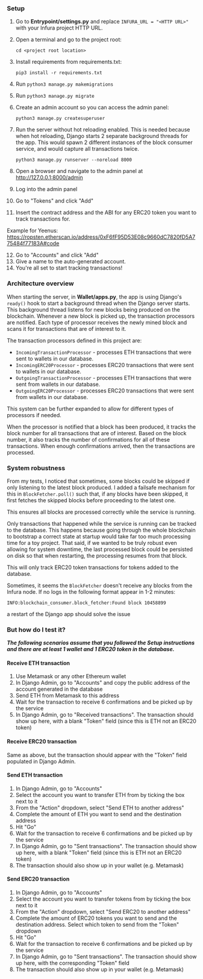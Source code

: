 ### Setup
1. Go to **Entrypoint/settings.py** and replace `INFURA_URL = "<HTTP URL>"` with your Infura project HTTP URL.
2. Open a terminal and go to the project root:
   
    `cd <project root location>`
3. Install requirements from requirements.txt:
   
    `pip3 install -r requirements.txt`
4. Run `python3 manage.py makemigrations`
5. Run `python3 manage.py migrate`
6. Create an admin account so you can access the admin panel:
   
   `python3 manage.py createsuperuser`
7. Run the server without hot reloading enabled.
   This is needed because when hot reloading, Django
   starts 2 separate background threads for the app.
   This would spawn 2 different instances of the block consumer service,
   and would capture all transactions twice.
   
    `python3 manage.py runserver --noreload 8000`
8. Open a browser and navigate to the admin panel at http://127.0.0.1:8000/admin
9. Log into the admin panel
10. Go to "Tokens" and click "Add"
11. Insert the contract address and the ABI for any ERC20 token you want to track transactions for.
    
   Example for Yeenus: https://ropsten.etherscan.io/address/0xF6fF95D53E08c9660dC7820fD5A775484f77183A#code

12. Go to "Accounts" and click "Add"
13. Give a name to the auto-generated account.
14. You're all set to start tracking transactions!

### Architecture overview
When starting the server, in **Wallet/apps.py**, the app is using Django's `ready()` hook to 
start a background thread when the Django server starts. This background thread listens for 
new blocks being produced on the blockchain. Whenever a new block is picked up, the transaction
processors are notified. Each type of processor receives the newly mined block and scans it
for transactions that are of interest to it.

The transaction processors defined in this project are:
- `IncomingTransactionProcessor` - processes ETH transactions that were sent to wallets in our database.
- `IncomingERC20Processor` - processes ERC20 transactions that were sent to wallets in our database.
- `OutgoingTransactionProcessor` - processes ETH transactions that were sent from wallets in our database.
- `OutgoingERC20Processor` - processes ERC20 transactions that were sent from wallets in our database.

This system can be further expanded to allow for different types of processors if needed.

When the processor is notified that a block has been produced, it tracks the block number
for all transactions that are of interest. Based on the block number, it also tracks the number of
confirmations for all of these transactions. When enough confirmations arrived, then the transactions are processed.

### System robustness
From my tests, I noticed that sometimes, some blocks could be skipped if only listening to the
latest block produced. I added a failsafe mechanism for this in `BlockFetcher.poll()` such that,
if any blocks have been skipped, it first fetches the skipped blocks before proceeding to the latest one.

This ensures all blocks are processed correctly while the service is running.

Only transactions that happened while the service is running can be tracked to the database.
This happens because going through the whole blockchain to bootstrap a correct state at startup
would take far too much processing time for a toy project. That said, if we wanted to be truly robust
even allowing for system downtime, the last processed block could be persisted on disk so that when restarting,
the processing resumes from that block.

This will only track ERC20 token transactions for tokens added to the database.

Sometimes, it seems the `BlockFetcher` doesn't receive any blocks from the Infura node.
If no logs in the following format appear in 1-2 minutes:

`INFO:blockchain_consumer.block_fetcher:Found block 10458899`

a restart of the Django app should solve the issue

### But how do I test it?

**_The following scenarios assume that you followed the Setup instructions and there are at least
1 wallet and 1 ERC20 token in the database._**

#### Receive ETH transaction
1. Use Metamask or any other Ethereum wallet
2. In Django Admin, go to "Accounts" and copy the public address of the account generated in the database
3. Send ETH from Metamask to this address
4. Wait for the transaction to receive 6 confirmations and be picked up by the service
5. In Django Admin, go to "Received transactions". The transaction should show up here, with a
blank "Token" field (since this is ETH not an ERC20 token)
   
#### Receive ERC20 transaction
Same as above, but the transaction should appear with the "Token" field populated in Django Admin.

#### Send ETH transaction
1. In Django Admin, go to "Accounts"
2. Select the account you want to transfer ETH from by ticking the box next to it
3. From the "Action" dropdown, select "Send ETH to another address"
4. Complete the amount of ETH you want to send and the destination address
5. Hit "Go"
6. Wait for the transaction to receive 6 confirmations and be picked up by the service
7. In Django Admin, go to "Sent transactions". The transaction should show up here, with a
blank "Token" field (since this is ETH not an ERC20 token)
8. The transaction should also show up in your wallet (e.g. Metamask)
   
#### Send ERC20 transaction
1. In Django Admin, go to "Accounts"
2. Select the account you want to transfer tokens from by ticking the box next to it
3. From the "Action" dropdown, select "Send ERC20 to another address"
4. Complete the amount of ERC20 tokens you want to send and the destination address. 
   Select which token to send from the "Token" dropdown
5. Hit "Go"
6. Wait for the transaction to receive 6 confirmations and be picked up by the service
7. In Django Admin, go to "Sent transactions". The transaction should show up here, with the
corresponding "Token" field
8. The transaction should also show up in your wallet (e.g. Metamask)
